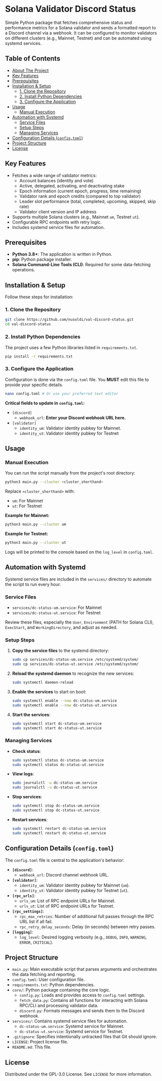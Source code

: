 # Solana Validator Discord Status

Simple Python package that fetches comprehensive status and performance metrics for a Solana validator and sends a formatted report to a Discord channel via a webhook. It can be configured to monitor validators on different clusters (e.g., Mainnet, Testnet) and can be automated using systemd services.

## Table of Contents

- [About The Project](#about-the-project)
- [Key Features](#key-features)
- [Prerequisites](#prerequisites)
- [Installation & Setup](#installation--setup)
  - [1. Clone the Repository](#1-clone-the-repository)
  - [2. Install Python Dependencies](#2-install-python-dependencies)
  - [3. Configure the Application](#3-configure-the-application)
- [Usage](#usage)
  - [Manual Execution](#manual-execution)
- [Automation with Systemd](#automation-with-systemd)
  - [Service Files](#service-files)
  - [Setup Steps](#setup-steps)
  - [Managing Services](#managing-services)
- [Configuration Details (`config.toml`)](#configuration-details-configtoml)
- [Project Structure](#project-structure)
- [License](#license)


## Key Features

-   Fetches a wide range of validator metrics:
    -   Account balances (identity and vote)
    -   Active, delegated, activating, and deactivating stake
    -   Epoch information (current epoch, progress, time remaining)
    -   Validator rank and epoch credits (compared to top validator)
    -   Leader slot performance (total, completed, upcoming, skipped, skip rate)
    -   Validator client version and IP address
-   Supports multiple Solana clusters (e.g., Mainnet `um`, Testnet `ut`).
-   Configurable RPC endpoints with retry logic.
-   Includes systemd service files for automation.

## Prerequisites

-   **Python 3.8+**: The application is written in Python.
-   **pip**: Python package installer.
-   **Solana Command-Line Tools (CLI)**: Required for some data-fetching operations.

## Installation & Setup

Follow these steps for installation:

### 1. Clone the Repository

```bash
git clone https://github.com/nusoldi/val-discord-status.git
cd val-discord-status
```

### 2. Install Python Dependencies

The project uses a few Python libraries listed in `requirements.txt`.

```bash
pip install -r requirements.txt
```

### 3. Configure the Application

Configuration is done via the `config.toml` file. You **MUST** edit this file to provide your specific details.

```bash
nano config.toml # Or use your preferred text editor
```

**Critical fields to update in `config.toml`:**

-   `[discord]`
    -   `webhook_url`: **Enter your Discord webhook URL here.**
-   `[validator]`
    -   `identity_um`: Validator identity pubkey for Mainnet.
    -   `identity_ut`: Validator identity pubkey for Testnet

## Usage

### Manual Execution

You can run the script manually from the project's root directory:

```bash
python3 main.py --cluster <cluster_shorthand>
```

Replace `<cluster_shorthand>` with:
-   `um`: For Mainnet
-   `ut`: For Testnet

**Example for Mainnet:**
```bash
python3 main.py --cluster um
```

**Example for Testnet:**
```bash
python3 main.py --cluster ut
```

Logs will be printed to the console based on the `log_level` in `config.toml`.

## Automation with Systemd

Systemd service files are included in the `services/` directory to automate the script to run every hour.

### Service Files

-   `services/dc-status-um.service`: For Mainnet
-   `services/dc-status-ut.service`: For Testnet

Review these files, especially the `User`, `Environment` (PATH for Solana CLI), `ExecStart`, and `WorkingDirectory`, and adjust as needed.

### Setup Steps

1.  **Copy the service files** to the systemd directory:
    ```bash
    sudo cp services/dc-status-um.service /etc/systemd/system/
    sudo cp services/dc-status-ut.service /etc/systemd/system/
    ```

2.  **Reload the systemd daemon** to recognize the new services:
    ```bash
    sudo systemctl daemon-reload
    ```

3.  **Enable the services** to start on boot:
    ```bash
    sudo systemctl enable --now dc-status-um.service
    sudo systemctl enable --now dc-status-ut.service
    ```

4.  **Start the services**:
    ```bash
    sudo systemctl start dc-status-um.service
    sudo systemctl start dc-status-ut.service
    ```

### Managing Services

-   **Check status**:
    ```bash
    sudo systemctl status dc-status-um.service
    sudo systemctl status dc-status-ut.service
    ```

-   **View logs**:
    ```bash
    sudo journalctl -u dc-status-um.service
    sudo journalctl -u dc-status-ut.service
    ```

-   **Stop services**:
    ```bash
    sudo systemctl stop dc-status-um.service
    sudo systemctl stop dc-status-ut.service
    ```

-   **Restart services**:
    ```bash
    sudo systemctl restart dc-status-um.service
    sudo systemctl restart dc-status-ut.service
    ```

## Configuration Details (`config.toml`)

The `config.toml` file is central to the application's behavior:

-   **`[discord]`**:
    -   `webhook_url`: Discord channel webhook URL.
-   **`[validator]`**:
    -   `identity_um`: Validator identity pubkey for Mainnet (`um`).
    -   `identity_ut`: Validator identity pubkey for Testnet (`ut`).
-   **`[rpc_urls]`**:
    -   `urls_um`: List of RPC endpoint URLs for Mainnet.
    -   `urls_ut`: List of RPC endpoint URLs for Testnet.
-   **`[rpc_settings]`**:
    -   `rpc_max_retries`: Number of additional full passes through the RPC URL list if all fail.
    -   `rpc_retry_delay_seconds`: Delay (in seconds) between retry passes.
-   **`[logging]`**:
    -   `log_level`: Desired logging verbosity (e.g., `DEBUG`, `INFO`, `WARNING`, `ERROR`, `CRITICAL`).

## Project Structure

-   `main.py`: Main executable script that parses arguments and orchestrates the data fetching and reporting.
-   `config.toml`: User configuration file.
-   `requirements.txt`: Python dependencies.
-   `core/`: Python package containing the core logic.
    -   `config.py`: Loads and provides access to `config.toml` settings.
    -   `fetch_data.py`: Contains all functions for interacting with Solana RPC/CLI and processing validator data.
    -   `discord.py`: Formats messages and sends them to the Discord webhook.
-   `services/`: Contains systemd service files for automation.
    -   `dc-status-um.service`: Systemd service for Mainnet.
    -   `dc-status-ut.service`: Systemd service for Testnet.
-   `.gitignore`: Specifies intentionally untracked files that Git should ignore.
-   `LICENSE`: Project license file.
-   `README.md`: This file.

## License

Distributed under the GPL-3.0 License. See `LICENSE` for more information.